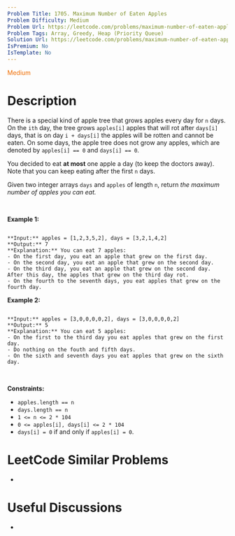 ```yaml
---
Problem Title: 1705. Maximum Number of Eaten Apples
Problem Difficulty: Medium
Problem Url: https://leetcode.com/problems/maximum-number-of-eaten-apples/
Problem Tags: Array, Greedy, Heap (Priority Queue)
Solution Url: https://leetcode.com/problems/maximum-number-of-eaten-apples/solution/
IsPremium: No
IsTemplate: No
---
```


<span style="color: rgb(239, 108, 0);">Medium</span>

# Description

There is a special kind of apple tree that grows apples every day for `n` days. On the `ith` day, the tree grows `apples[i]` apples that will rot after `days[i]` days, that is on day `i + days[i]` the apples will be rotten and cannot be eaten. On some days, the apple tree does not grow any apples, which are denoted by `apples[i] == 0` and `days[i] == 0`.


You decided to eat **at most** one apple a day (to keep the doctors away). Note that you can keep eating after the first `n` days.


Given two integer arrays `days` and `apples` of length `n`, return *the maximum number of apples you can eat.*


 


**Example 1:**



```

**Input:** apples = [1,2,3,5,2], days = [3,2,1,4,2]
**Output:** 7
**Explanation:** You can eat 7 apples:
- On the first day, you eat an apple that grew on the first day.
- On the second day, you eat an apple that grew on the second day.
- On the third day, you eat an apple that grew on the second day. After this day, the apples that grew on the third day rot.
- On the fourth to the seventh days, you eat apples that grew on the fourth day.

```

**Example 2:**



```

**Input:** apples = [3,0,0,0,0,2], days = [3,0,0,0,0,2]
**Output:** 5
**Explanation:** You can eat 5 apples:
- On the first to the third day you eat apples that grew on the first day.
- Do nothing on the fouth and fifth days.
- On the sixth and seventh days you eat apples that grew on the sixth day.

```

 


**Constraints:**


* `apples.length == n`
* `days.length == n`
* `1 <= n <= 2 * 104`
* `0 <= apples[i], days[i] <= 2 * 104`
* `days[i] = 0` if and only if `apples[i] = 0`.




# LeetCode Similar Problems

- []()

# Useful Discussions

- []()
